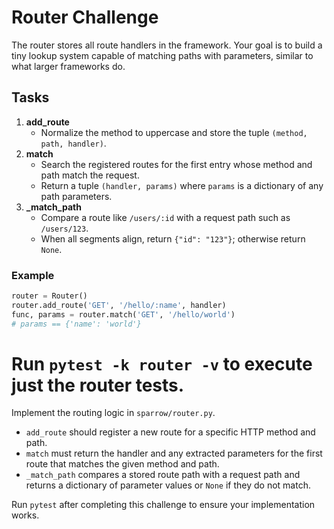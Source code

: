# Router Challenge

The router stores all route handlers in the framework. Your goal is to build a tiny lookup system capable of matching paths with parameters, similar to what larger frameworks do.

## Tasks

1. **add_route**
   - Normalize the method to uppercase and store the tuple `(method, path, handler)`.
2. **match**
   - Search the registered routes for the first entry whose method and path match the request.
   - Return a tuple `(handler, params)` where `params` is a dictionary of any path parameters.
3. **_match_path**
   - Compare a route like `/users/:id` with a request path such as `/users/123`.
   - When all segments align, return `{"id": "123"}`; otherwise return `None`.

### Example

```python
router = Router()
router.add_route('GET', '/hello/:name', handler)
func, params = router.match('GET', '/hello/world')
# params == {'name': 'world'}
```

Run `pytest -k router -v` to execute just the router tests.
=======
Implement the routing logic in `sparrow/router.py`.

- `add_route` should register a new route for a specific HTTP method and path.
- `match` must return the handler and any extracted parameters for the first route that matches the given method and path.
- `_match_path` compares a stored route path with a request path and returns a dictionary of parameter values or `None` if they do not match.

Run `pytest` after completing this challenge to ensure your implementation works.
